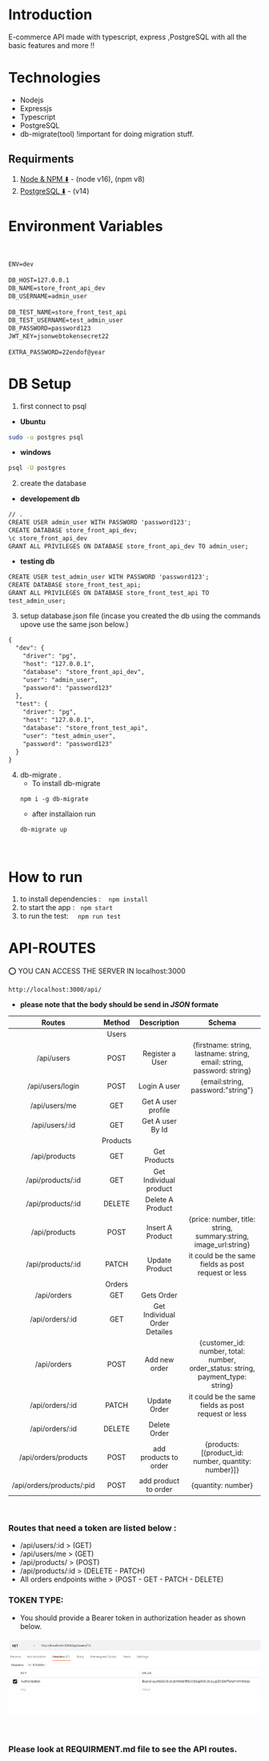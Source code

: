 # Introduction

<p>E-commerce API made with typescript, express ,PostgreSQL with all the basic features and more !!</p>

# Technologies

- Nodejs
- Expressjs
- Typescript
- PostgreSQL
- db-migrate(tool) !important for doing migration stuff.
## Requirments

1. [Node & NPM ⬇️](https://nodejs.org/en/) - (node v16), (npm v8)
2. [PostgreSQL ⬇️](https://www.postgresql.org/download/) - (v14)

# Environment Variables

&nbsp;

```ENV
ENV=dev

DB_HOST=127.0.0.1
DB_NAME=store_front_api_dev
DB_USERNAME=admin_user

DB_TEST_NAME=store_front_test_api
DB_TEST_USERNAME=test_admin_user
DB_PASSWORD=password123
JWT_KEY=jsonwebtokensecret22

EXTRA_PASSWORD=22endof@year
```
# DB Setup
1. first connect to psql  
- **Ubuntu**
```bash
sudo -u postgres psql
```
- **windows**
```bash
psql -U postgres
```
2. create the database

- **developement db**
```
// .
CREATE USER admin_user WITH PASSWORD 'password123';
CREATE DATABASE store_front_api_dev;
\c store_front_api_dev
GRANT ALL PRIVILEGES ON DATABASE store_front_api_dev TO admin_user;
```
- **testing db**
```
CREATE USER test_admin_user WITH PASSWORD 'password123';
CREATE DATABASE store_front_test_api;
GRANT ALL PRIVILEGES ON DATABASE store_front_test_api TO test_admin_user;

```

3. setup database.json file (incase you created the db using the commands upove use the same json below.)
```
{
  "dev": {
    "driver": "pg",
    "host": "127.0.0.1",
    "database": "store_front_api_dev",
    "user": "admin_user",
    "password": "password123"
  },
  "test": {
    "driver": "pg",
    "host": "127.0.0.1",
    "database": "store_front_test_api",
    "user": "test_admin_user",
    "password": "password123"
  }
}
```
4. db-migrate .
    - To install db-migrate 
    ```
    npm i -g db-migrate
    ```
    - after installaion run 
    ```
    db-migrate up
    ```

&nbsp;
# How to run 
1. to install dependencies : &nbsp;&nbsp; ``` npm install ```
2. to start the app :&nbsp;&nbsp; ``` npm start ```
3. to run the test:&nbsp;&nbsp; ```  npm run test ```

# API-ROUTES

⭕ YOU CAN ACCESS THE SERVER IN localhost:3000
```Base URL
http://localhost:3000/api/
```
- **please note that the body should be send in *JSON* formate**
&nbsp;

|            Routes             | Method |          Description          |        Schema                    |
| :---------------------------: | :----: | :---------------------------: | :---------------------------:    |
|                               | Users  
|      /api/users               |  POST  |        Register a User        |{firstname: string, lastname: string, email: string, password: string}
|      /api/users/login         |  POST  |         Login A user          |{email:string, password:"string"} |
|      /api/users/me            |  GET   |       Get A user profile      |                                  |
|      /api/users/:id           |  GET   |       Get A user By Id        |                                  |
|                               | Products  
|         /api/products         |  GET   |         Get Products          |
|      /api/products/:id        |  GET   |    Get Individual product     |
|     /api/products/:id          | DELETE |       Delete A Product        |
|      /api/products            |  POST  |       Insert A Product        |{price: number, title: string, summary:string, image_url:string}|
|      /api/products/:id        | PATCH  |        Update Product         | it could be the same fields as post request or less
|                               | Orders  
|      /api/orders              |  GET   |          Gets Order           |
|      /api/orders/:id          |  GET   | Get Individual Order Detailes |
|       /api/orders             |  POST  |     Add new order             |{customer_id: number, total: number, order_status: string, payment_type: string}
|       /api/orders/:id         | PATCH  |      Update Order             | it could be the same fields as post request or less
|       /api/orders/:id         | DELETE |      Delete Order             |
|   /api/orders/products        | POST   |   add products to order       |{products: [{product_id: number, quantity: number}]}
|     /api/orders/products/:pid | POST   |   add product to order        |{quantity: number}

&nbsp;
### Routes that need a token are listed below :  
- /api/users/:id > (GET)
- /api/users/me > (GET)
- /api/products/ > (POST) 
- /api/products/:id > (DELETE - PATCH) 
- All orders endpoints withe  > (POST - GET - PATCH - DELETE) 

### TOKEN TYPE:  
- You should provide a Bearer token in authorization header as shown below.

![file_structure](authorization.png)

&nbsp;
### Please look at REQUIRMENT.md file to see the API routes.
